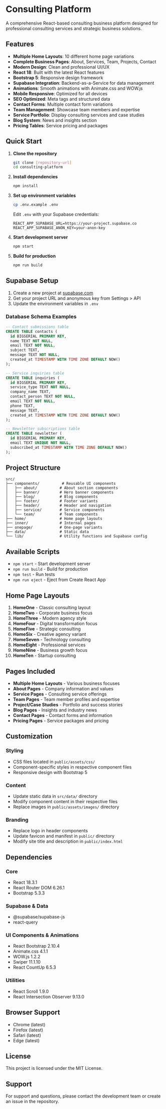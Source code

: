 # Consulting Platform

A comprehensive React-based consulting business platform designed for professional consulting services and strategic business solutions.

## Features

- **Multiple Home Layouts**: 10 different home page variations
- **Complete Business Pages**: About, Services, Team, Projects, Contact
- **Modern Design**: Clean and professional UI/UX
- **React 18**: Built with the latest React features  
- **Bootstrap 5**: Responsive design framework
- **Supabase Integration**: Backend-as-a-Service for data management
- **Animations**: Smooth animations with Animate.css and WOW.js
- **Mobile Responsive**: Optimized for all devices
- **SEO Optimized**: Meta tags and structured data
- **Contact Forms**: Multiple contact form variations
- **Team Management**: Showcase team members and expertise
- **Service Portfolio**: Display consulting services and case studies
- **Blog System**: News and insights section
- **Pricing Tables**: Service pricing and packages

## Quick Start

1. **Clone the repository**
   ```bash
   git clone [repository-url]
   cd consulting-platform
   ```

2. **Install dependencies**
   ```bash
   npm install
   ```

3. **Set up environment variables**
   ```bash
   cp .env.example .env
   ```
   Edit `.env` with your Supabase credentials:
   ```
   REACT_APP_SUPABASE_URL=https://your-project.supabase.co
   REACT_APP_SUPABASE_ANON_KEY=your-anon-key
   ```

4. **Start development server**
   ```bash
   npm start
   ```

5. **Build for production**
   ```bash
   npm run build
   ```

## Supabase Setup

1. Create a new project at [supabase.com](https://supabase.com)
2. Get your project URL and anonymous key from Settings > API
3. Update the environment variables in `.env`

### Database Schema Examples

```sql
-- Contact submissions table
CREATE TABLE contacts (
  id BIGSERIAL PRIMARY KEY,
  name TEXT NOT NULL,
  email TEXT NOT NULL,
  subject TEXT,
  message TEXT NOT NULL,
  created_at TIMESTAMP WITH TIME ZONE DEFAULT NOW()
);

-- Service inquiries table
CREATE TABLE inquiries (
  id BIGSERIAL PRIMARY KEY,
  service_type TEXT NOT NULL,
  company_name TEXT,
  contact_person TEXT NOT NULL,
  email TEXT NOT NULL,
  phone TEXT,
  message TEXT,
  created_at TIMESTAMP WITH TIME ZONE DEFAULT NOW()
);

-- Newsletter subscriptions table
CREATE TABLE newsletter (
  id BIGSERIAL PRIMARY KEY,
  email TEXT UNIQUE NOT NULL,
  subscribed_at TIMESTAMP WITH TIME ZONE DEFAULT NOW()
);
```

## Project Structure

```
src/
├── components/          # Reusable UI components
│   ├── about/          # About section components
│   ├── banner/         # Hero banner components
│   ├── blog/           # Blog components
│   ├── footer/         # Footer variants
│   ├── header/         # Header and navigation
│   ├── service/        # Service components
│   └── team/           # Team components
├── home/               # Home page layouts
├── inner/              # Internal pages
├── onepage/            # One-page variants
├── data/               # Static data
└── lib/                # Utility functions and Supabase config
```

## Available Scripts

- `npm start` - Start development server
- `npm run build` - Build for production  
- `npm test` - Run tests
- `npm run eject` - Eject from Create React App

## Home Page Layouts

1. **HomeOne** - Classic consulting layout
2. **HomeTwo** - Corporate business focus
3. **HomeThree** - Modern agency style
4. **HomeFour** - Digital transformation focus
5. **HomeFive** - Strategic consulting
6. **HomeSix** - Creative agency variant
7. **HomeSeven** - Technology consulting
8. **HomeEight** - Professional services
9. **HomeNine** - Business growth focus
10. **HomeTen** - Startup consulting

## Pages Included

- **Multiple Home Layouts** - Various business focuses
- **About Pages** - Company information and values
- **Service Pages** - Consulting service offerings
- **Team Pages** - Team member profiles and expertise
- **Project/Case Studies** - Portfolio and success stories
- **Blog Pages** - Insights and industry news
- **Contact Pages** - Contact forms and information
- **Pricing Pages** - Service packages and pricing

## Customization

### Styling
- CSS files located in `public/assets/css/`
- Component-specific styles in respective component files
- Responsive design with Bootstrap 5

### Content
- Update static data in `src/data/` directory
- Modify component content in their respective files
- Replace images in `public/assets/images/` directory

### Branding
- Replace logo in header components
- Update favicon and manifest in `public/` directory
- Modify site title and description in `public/index.html`

## Dependencies

### Core
- React 18.3.1
- React Router DOM 6.26.1
- Bootstrap 5.3.3

### Supabase & Data
- @supabase/supabase-js
- react-query

### UI Components & Animations
- React Bootstrap 2.10.4
- Animate.css 4.1.1
- WOW.js 1.2.2
- Swiper 11.1.10
- React CountUp 6.5.3

### Utilities
- React Scroll 1.9.0
- React Intersection Observer 9.13.0

## Browser Support

- Chrome (latest)
- Firefox (latest)
- Safari (latest)
- Edge (latest)

## License

This project is licensed under the MIT License.

## Support

For support and questions, please contact the development team or create an issue in the repository.
